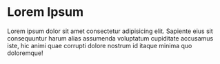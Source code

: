 <html lang="en">
<body>
    <h1>Lorem Ipsum</h1>
    <p>Lorem ipsum dolor sit amet consectetur adipisicing elit. Sapiente eius sit consequuntur harum alias assumenda voluptatum cupiditate accusamus iste, hic animi quae corrupti dolore nostrum id itaque minima quo doloremque!</p>
</body>
</html>
